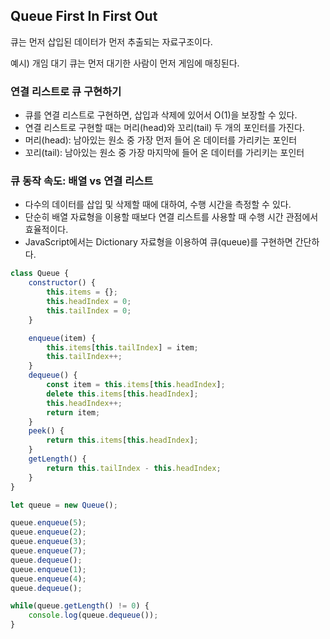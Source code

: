 ## Queue First In First Out 
큐는 먼저 삽입된 데이터가 먼저 추출되는 자료구조이다. 

예시) 개임 대기 큐는 먼저 대기한 사람이 먼저 게임에 매칭된다. 

### 연결 리스트로 큐 구현하기
- 큐를 연결 리스트로 구현하면, 삽입과 삭제에 있어서 O(1)을 보장할 수 있다.
- 연결 리스트로 구현할 때는 머리(head)와 꼬리(tail) 두 개의 포인터를 가진다.
- 머리(head): 남아있는 원소 중 가장 먼저 들어 온 데이터를 가리키는 포인터
- 꼬리(tail): 남아있는 원소 중 가장 마지막에 들어 온 데이터를 가리키는 포인터 

### 큐 동작 속도: 배열 vs 연결 리스트
- 다수의 데이터를 삽입 및 삭제할 때에 대하여, 수행 시간을 측정할 수 있다.
- 단순히 배열 자료형을 이용할 때보다 연결 리스트를 사용할 때 수행 시간 관점에서 효율적이다.
- JavaScript에서는 Dictionary 자료형을 이용하여 큐(queue)를 구현하면 간단하다.

```js
class Queue {
    constructor() {
        this.items = {};
        this.headIndex = 0;
        this.tailIndex = 0;
    }

    enqueue(item) {
        this.items[this.tailIndex] = item;
        this.tailIndex++;
    }
    dequeue() {
        const item = this.items[this.headIndex];
        delete this.items[this.headIndex];
        this.headIndex++;
        return item;
    }
    peek() {
        return this.items[this.headIndex];
    }
    getLength() {
        return this.tailIndex - this.headIndex;
    }
}

let queue = new Queue(); 

queue.enqueue(5);
queue.enqueue(2);
queue.enqueue(3);
queue.enqueue(7);
queue.dequeue();
queue.enqueue(1);
queue.enqueue(4);
queue.dequeue();

while(queue.getLength() != 0) {
    console.log(queue.dequeue());
}
```

